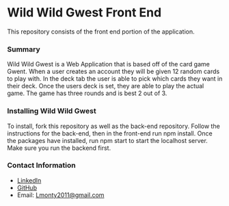 # Wild Wild Gwest Front End
This repository consists of the front end portion of the application.

### Summary
Wild Wild Gwest is a Web Application that is based off of the card game Gwent. When a user creates an account they will be given 12 random cards to play with. In the deck tab the user is able to pick which cards they want in their deck. Once the users deck is set, they are able to play the actual game. The game has three rounds and is best 2 out of 3. 

### Installing Wild Wild Gwest
To install, fork this repository as well as the back-end repository. Follow the instructions for the back-end, then in the front-end run npm install. Once the packages have installed, run npm start to start the localhost server. Make sure you run the backend first.

### Contact Information
- [LinkedIn](https://www.linkedin.com/in/lucas-montanari20/)
- [GitHub](https://github.com/Lmontanari20)
- Email: Lmonty2011@gmail.com

